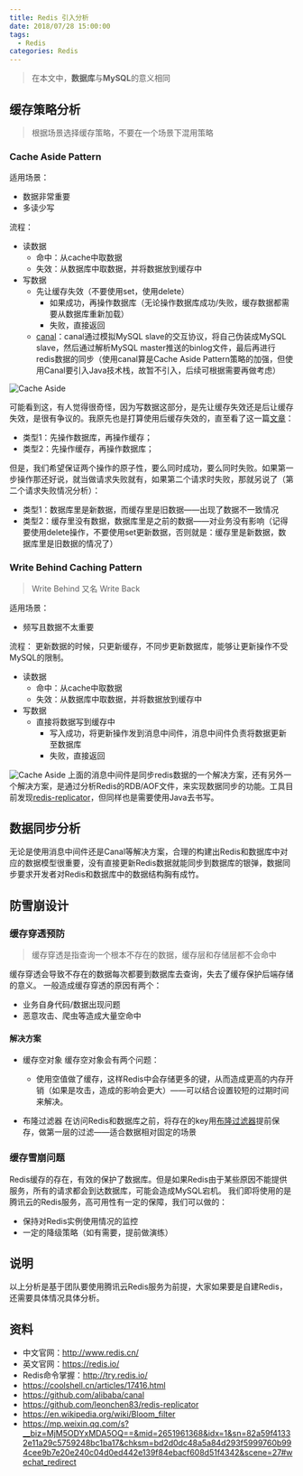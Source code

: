 ```yaml
---
title: Redis 引入分析
date: 2018/07/28 15:00:00
tags:
  - Redis
categories: Redis
---
```


> 在本文中，**数据库**与**MySQL**的意义相同

## 缓存策略分析
> 根据场景选择缓存策略，不要在一个场景下混用策略

### Cache Aside Pattern
适用场景：
- 数据非常重要
- 多读少写

<!-- more -->

流程：
- 读数据
	- 命中：从cache中取数据
	- 失效：从数据库中取数据，并将数据放到缓存中
- 写数据
	- 先让缓存失效（不要使用set，使用delete）
		- 如果成功，再操作数据库（无论操作数据库成功/失败，缓存数据都需要从数据库重新加载）
		- 失败，直接返回
	- [canal](https://github.com/alibaba/canal)：canal通过模拟MySQL slave的交互协议，将自己伪装成MySQL slave，然后通过解析MySQL master推送的binlog文件，最后再进行redis数据的同步（使用canal算是Cache Aside Pattern策略的加强，但使用Canal要引入Java技术栈，故暂不引入，后续可根据需要再做考虑）

![Cache Aside](https://img.ryoma.top/Redis/cache_aside_1.png)

可能看到这，有人觉得很奇怪，因为写数据这部分，是先让缓存失效还是后让缓存失效，是很有争议的。我原先也是打算使用后缓存失效的，直至看了这一篇[文章](https://mp.weixin.qq.com/s?__biz=MjM5ODYxMDA5OQ==&mid=2651961341&idx=1&sn=e27916b8e96bd771c72c055f1f53e5be&chksm=bd2d02218a5a8b37ecffd78d20b65501645ac07c7ba2eb65b7e501a3eb9de023febe63bfdb36&scene=21#wechat_redirect)：
- 类型1：先操作数据库，再操作缓存；
- 类型2：先操作缓存，再操作数据库；

但是，我们希望保证两个操作的原子性，要么同时成功，要么同时失败。如果第一步操作那还好说，就当做请求失败就有，如果第二个请求时失败，那就另说了（第二个请求失败情况分析）：
- 类型1：数据库里是新数据，而缓存里是旧数据——出现了数据不一致情况
- 类型2：缓存里没有数据，数据库里是之前的数据——对业务没有影响（记得要使用delete操作，不要使用set更新数据，否则就是：缓存里是新数据，数据库里是旧数据的情况了）

### Write Behind Caching Pattern
> Write Behind 又名 Write Back

适用场景：
- 频写且数据不太重要

流程：
更新数据的时候，只更新缓存，不同步更新数据库，能够让更新操作不受MySQL的限制。

- 读数据
	- 命中：从cache中取数据
	- 失效：从数据库中取数据，并将数据放到缓存中
- 写数据
	- 直接将数据写到缓存中
		- 写入成功，将更新操作发到消息中间件，消息中间件负责将数据更新至数据库
		- 失败，直接返回

![Cache Aside](https://img.ryoma.top/Redis/write_back.png)
上面的消息中间件是同步redis数据的一个解决方案，还有另外一个解决方案，是通过分析Redis的RDB/AOF文件，来实现数据同步的功能。工具目前发现[redis-replicator](https://github.com/leonchen83/redis-replicator)，但同样也是需要使用Java去书写。

## 数据同步分析
无论是使用消息中间件还是Canal等解决方案，合理的构建出Redis和数据库中对应的数据模型很重要，没有直接更新Redis数据就能同步到数据库的银弹，数据同步要求开发者对Redis和数据库中的数据结构胸有成竹。

## 防雪崩设计
### 缓存穿透预防
> 缓存穿透是指查询一个根本不存在的数据，缓存层和存储层都不会命中

缓存穿透会导致不存在的数据每次都要到数据库去查询，失去了缓存保护后端存储的意义。
一般造成缓存穿透的原因有两个：
- 业务自身代码/数据出现问题
- 恶意攻击、爬虫等造成大量空命中

#### 解决方案
- 缓存空对象
缓存空对象会有两个问题：
	- 使用空值做了缓存，这样Redis中会存储更多的键，从而造成更高的内存开销（如果是攻击，造成的影响会更大）——可以结合设置较短的过期时间来解决。

- 布隆过滤器
在访问Redis和数据库之前，将存在的key用[布隆过滤器](https://en.wikipedia.org/wiki/Bloom_filter)提前保存，做第一层的过滤——适合数据相对固定的场景

### 缓存雪崩问题
Redis缓存的存在，有效的保护了数据库。但是如果Redis由于某些原因不能提供服务，所有的请求都会到达数据库，可能会造成MySQL宕机。
我们即将使用的是腾讯云的Redis服务，高可用性有一定的保障，我们可以做的：
- 保持对Redis实例使用情况的监控
- 一定的降级策略（如有需要，提前做演练）

## 说明
以上分析是基于团队要使用腾讯云Redis服务为前提，大家如果要是自建Redis，还需要具体情况具体分析。

## 资料
- 中文官网：http://www.redis.cn/
- 英文官网：https://redis.io/
- Redis命令掌握：http://try.redis.io/
- https://coolshell.cn/articles/17416.html
- https://github.com/alibaba/canal
- https://github.com/leonchen83/redis-replicator
- https://en.wikipedia.org/wiki/Bloom_filter
- https://mp.weixin.qq.com/s?__biz=MjM5ODYxMDA5OQ==&mid=2651961368&idx=1&sn=82a59f41332e11a29c5759248bc1ba17&chksm=bd2d0dc48a5a84d293f5999760b994cee9b7e20e240c04d0ed442e139f84ebacf608d51f4342&scene=27#wechat_redirect